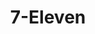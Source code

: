 ---
title: "7-Eleven"
url: /quezon-city/7-eleven-epifanio-de-los-santos-ave-bago-bantay/
shop: Lebensmittel
---